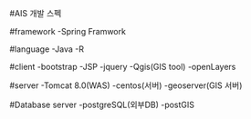 #AIS 개발 스펙


#framework
-Spring Framwork

#language
-Java
-R

#client
-bootstrap
-JSP
-jquery
-Qgis(GIS tool)
-openLayers

#server
-Tomcat 8.0(WAS)
-centos(서버)
-geoserver(GIS 서버)


#Database server
-postgreSQL(외부DB)
-postGIS
